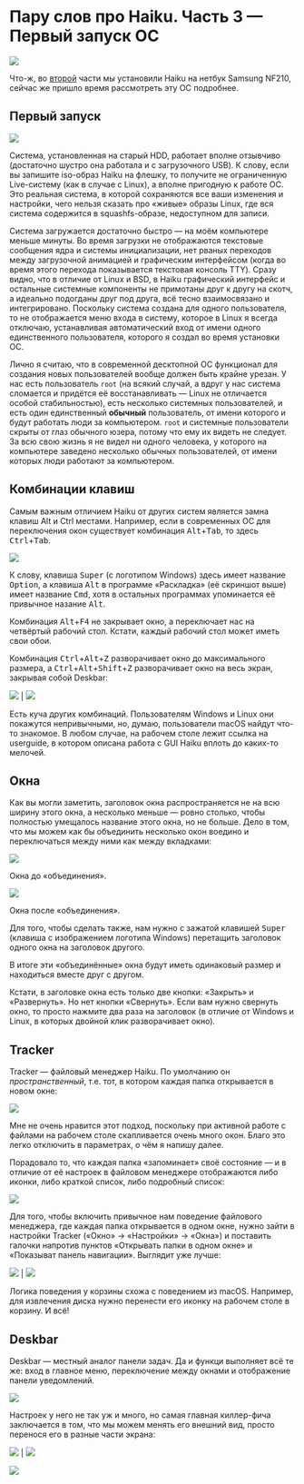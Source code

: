 # Пару слов про Haiku. Часть 3 — Первый запуск ОС

![](pic/desktop.png)

Что-ж, во [второй](../2/) части мы установили Haiku на нетбук Samsung NF210, сейчас же пришло время рассмотреть эту ОС подробнее.

## Первый запуск

![](pic/desktop1.png)

Система, установленная на старый HDD, работает вполне отзывчиво (достаточно шустро она работала и с загрузочного USB). К слову, если вы запишите iso-образ Haiku на флешку, то получите не ограниченную Live-систему (как в случае с Linux), а вполне пригодную к работе ОС. Это реальная система, в которой сохраняются все ваши изменения и настройки, чего нельзя сказать про «живые» образы Linux, где вся система содержится в squashfs-образе, недоступном для записи.

Система загружается достаточно быстро — на моём компьютере меньше минуты. Во время загрузки не отображаются текстовые сообщения ядра и системы инициализации, нет рваных переходов между загрузочной анимацией и графическим интерфейсом (когда во время этого перехода показывается текстовая консоль TTY). Сразу видно, что в отличие от Linux и BSD, в Haiku графический интерфейс и остальные системные компоненты не примотаны друг к другу на скотч, а идеально подогданы друг под друга, всё тесно взаимосвязано и интегрировано. Поскольку система создана для одного пользователя, то не отображается меню входа в систему, которое в Linux я всегда отключаю, устанавливая автоматический вход от имени одного единственного пользователя, которого я создал во время установки ОС.

Лично я считаю, что в современной десктопной ОС функционал для создания новых пользователей вообще должен быть крайне урезан. У нас есть пользователь `root` (на всякий случай, а вдруг у нас система сломается и придётся её восстанавливать — Linux не отличается особой стабильностью), есть несколько системных пользователей, и есть один единственный **обычный** пользователь, от имени которого и будут работать люди за компьютером. `root` и системные пользователи скрыты от глаз обычного юзера, потому что ему их видеть не следует. За всю свою жизнь я не видел ни одного человека, у которого на компьютере заведено несколько обычных пользователей, от имени которых люди работают за компьютером.

## Комбинации клавиш

Самым важным отличием Haiku от других систем является замна клавиш Alt и Ctrl местами. Например, если в современных ОС для переключения окон существует комбинация <kbd>Alt</kbd>+<kbd>Tab</kbd>, то здесь <kbd>Ctrl</kbd>+<kbd>Tab</kbd>.

![](pic/key-layout.png)

К слову, клавиша <kbd>Super</kbd> (с логотипом Windows) здесь имеет название <kbd>Option</kbd>, а клавиша <kbd>Alt</kbd> в программе «Раскладка» (её скриншот выше) имеет название <kbd>Cmd</kbd>, хотя в остальных программах упоминается её привычное назание <kbd>Alt</kbd>.

Комбинация <kbd>Alt</kbd>+<kbd>F4</kbd> не закрывает окно, а переключает нас на четвёртый рабочий стол. Кстати, каждый рабочий стол может иметь свои обои.

Комбинация <kbd>Ctrl</kbd>+<kbd>Alt</kbd>+<kbd>Z</kbd> разворачивает окно до максимального размера, а <kbd>Ctrl</kbd>+<kbd>Alt</kbd>+<kbd>Shift</kbd>+<kbd>Z</kbd> разворачивает окно на весь экран, закрывая собой Deskbar:

![](pic/zoom.png) | ![](pic/zoom1.png)

Есть куча других комбинаций. Пользователям Windows и Linux они покажутся непривычными, но, думаю, пользователи macOS найдут что-то знакомое. В любом случае, на рабочем столе лежит ссылка на userguide, в котором описана работа с GUI Haiku вплоть до каких-то мелочей.

## Окна

Как вы могли заметить, заголовок окна распространяется не на всю ширину этого окна, а несколько меньше — ровно столько, чтобы полностью умещалось название этого окна, но не больше. Дело в том, что мы можем как бы объединить несколько окон воедино и переключаться между ними как между вкладками:

![](pic/windows.png)

Окна до «объединения».

![](pic/windows1.png)

Окна после «объединения».

Для того, чтобы сделать также, нам нужно с зажатой клавишей <kbd>Super</kbd> (клавиша с изображением логотипа Windows) перетащить заголовок одного окна на заголовок другого.

В итоге эти «объединённые» окна будут иметь одинаковый размер и находиться вместе друг с другом.

Кстати, в заголовке окна есть только две кнопки: «Закрыть» и «Развернуть». Но нет кнопки «Свернуть». Если вам нужно свернуть окно, то просто нажмите два раза на заголовок (в отличие от Windows и Linux, в которых двойной клик разворачивает окно).

## Tracker

Tracker — файловый менеджер Haiku. По умолчанию он *пространственный*, т.е. тот, в котором каждая папка открывается в новом окне:

![](pic/tracker.png)

Мне не очень нравится этот подход, поскольку при активной работе с файлами на рабочем столе скапливается очень много окон. Благо это легко отключить в параметрах, о чём я напишу далее.

Порадовало то, что каждая папка «запоминает» своё состояние — и в отличие от её настроек в файловом менеджере отображаются либо иконки, либо краткой список, либо подробный список:

![](pic/tracker1.png)

Для того, чтобы включить привычное нам поведение файлового менеджера, где каждая папка открывается в одном окне, нужно зайти в настройки Tracker («Окно» -> «Настройки» -> «Окна») и поставить галочки напротив пунктов «Открывать папки в одном окне» и «Показыват панель навигации». Выглядит уже лучше:

![](pic/tracker2.png) | ![](pic/tracker3.png)

Логика поведения у корзины схожа с поведением из macOS. Например, для извлечения диска нужно перенести его иконку на рабочем столе в корзину. И всё!

## Deskbar

Deskbar — местный аналог панели задач. Да и функци выполняет всё те же: вход в главное меню, переключение между окнами и отображение панели уведомлений.

![](pic/deskbar.png)

Настроек у него не так уж и много, но самая главная киллер-фича заключается в том, что мы можем менять его внешний вид, просто перенося его в разные части экрана:

![](pic/deskbar1.png) | ![](pic/deskbar2.png)

![](pic/deskbar3.png)
